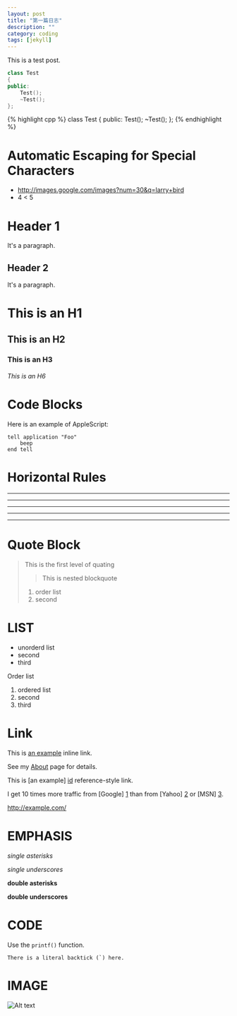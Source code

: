 ```yaml
---
layout: post
title: "第一篇日志"
description: ""
category: coding
tags: [jekyll]
---
```


This is a test post.

``` cpp
class Test
{
public:
    Test();
    ~Test();
};
```
{% highlight cpp %}
class Test
{
public:
    Test();
    ~Test();
};
{% endhighlight %}

# Automatic Escaping for Special Characters

*   http://images.google.com/images?num=30&q=larry+bird
*   4 < 5

Header 1
========
It's a paragraph.

Header 2
--------
It's a paragraph.

# This is an H1

## This is an H2

### This is an H3

###### This is an H6


# Code Blocks

Here is an example of AppleScript:

    tell application "Foo"
        beep
    end tell


# Horizontal Rules

* * *

***

*****

- - -

---------------------------------------

# Quote Block

> This is the first level of quating
> > This is nested blockquote
>
> 1.    order list
> 1.    second

# LIST

*   unorderd list
*   second
*   third

Order list

1.  ordered list
1.  second
1.  third

# Link

This is [an example](http://example.com/ "Title") inline link.

See my [About](/about.html) page for details.

This is [an example] [id] reference-style link.

[id]: http://example.com/  "Optional Title Here"


I get 10 times more traffic from [Google] [1] than from
[Yahoo] [2] or [MSN] [3].

  [1]: http://google.com/        "Google"
  [2]: http://search.yahoo.com/  "Yahoo Search"
  [3]: http://search.msn.com/    "MSN Search"

<http://example.com/>

# EMPHASIS

*single asterisks*

_single underscores_

**double asterisks**

__double underscores__

# CODE

Use the `printf()` function.

``There is a literal backtick (`) here.``

# IMAGE

![Alt text](http://www.w3schools.com/images/w3schoolslogoNEW310113.gif "Optional title")
